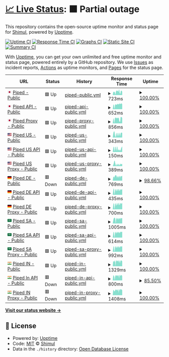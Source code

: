 # [📈 Live Status](https://status.piped.shimul.me): <!--live status--> **🟧 Partial outage**

This repository contains the open-source uptime monitor and status page for [Shimul](https://status.piped.shimul.me), powered by [Upptime](https://github.com/upptime/upptime).

[![Uptime CI](https://github.com/shimuldn/status-piped/workflows/Uptime%20CI/badge.svg)](https://github.com/shimuldn/status-piped/actions?query=workflow%3A%22Uptime+CI%22)
[![Response Time CI](https://github.com/shimuldn/status-piped/workflows/Response%20Time%20CI/badge.svg)](https://github.com/shimuldn/status-piped/actions?query=workflow%3A%22Response+Time+CI%22)
[![Graphs CI](https://github.com/shimuldn/status-piped/workflows/Graphs%20CI/badge.svg)](https://github.com/shimuldn/status-piped/actions?query=workflow%3A%22Graphs+CI%22)
[![Static Site CI](https://github.com/shimuldn/status-piped/workflows/Static%20Site%20CI/badge.svg)](https://github.com/shimuldn/status-piped/actions?query=workflow%3A%22Static+Site+CI%22)
[![Summary CI](https://github.com/shimuldn/status-piped/workflows/Summary%20CI/badge.svg)](https://github.com/shimuldn/status-piped/actions?query=workflow%3A%22Summary+CI%22)

With [Upptime](https://upptime.js.org), you can get your own unlimited and free uptime monitor and status page, powered entirely by a GitHub repository. We use [Issues](https://github.com/shimuldn/status-piped/issues) as incident reports, [Actions](https://github.com/shimuldn/status-piped/actions) as uptime monitors, and [Pages](https://status.piped.shimul.me) for the status page.

<!--start: status pages-->
<!-- This summary is generated by Upptime (https://github.com/upptime/upptime) -->
<!-- Do not edit this manually, your changes will be overwritten -->
<!-- prettier-ignore -->
| URL | Status | History | Response Time | Uptime |
| --- | ------ | ------- | ------------- | ------ |
| <img alt="" src="https://raw.githubusercontent.com/kreativekorp/vexillo/master/artwork/vexillo/pvb160/jp.png" height="13"> [Piped - Public](http://piped.shimul.me) | 🟩 Up | [piped-public.yml](https://github.com/shimuldn/status-piped/commits/HEAD/history/piped-public.yml) | <details><summary><img alt="Response time graph" src="./graphs/piped-public/response-time-week.png" height="20"> 723ms</summary><br><a href="https://status.piped.shimul.me/history/piped-public"><img alt="Response time 812" src="https://img.shields.io/endpoint?url=https%3A%2F%2Fraw.githubusercontent.com%2Fshimuldn%2Fstatus-piped%2FHEAD%2Fapi%2Fpiped-public%2Fresponse-time.json"></a><br><a href="https://status.piped.shimul.me/history/piped-public"><img alt="24-hour response time 769" src="https://img.shields.io/endpoint?url=https%3A%2F%2Fraw.githubusercontent.com%2Fshimuldn%2Fstatus-piped%2FHEAD%2Fapi%2Fpiped-public%2Fresponse-time-day.json"></a><br><a href="https://status.piped.shimul.me/history/piped-public"><img alt="7-day response time 723" src="https://img.shields.io/endpoint?url=https%3A%2F%2Fraw.githubusercontent.com%2Fshimuldn%2Fstatus-piped%2FHEAD%2Fapi%2Fpiped-public%2Fresponse-time-week.json"></a><br><a href="https://status.piped.shimul.me/history/piped-public"><img alt="30-day response time 812" src="https://img.shields.io/endpoint?url=https%3A%2F%2Fraw.githubusercontent.com%2Fshimuldn%2Fstatus-piped%2FHEAD%2Fapi%2Fpiped-public%2Fresponse-time-month.json"></a><br><a href="https://status.piped.shimul.me/history/piped-public"><img alt="1-year response time 812" src="https://img.shields.io/endpoint?url=https%3A%2F%2Fraw.githubusercontent.com%2Fshimuldn%2Fstatus-piped%2FHEAD%2Fapi%2Fpiped-public%2Fresponse-time-year.json"></a></details> | <details><summary><a href="https://status.piped.shimul.me/history/piped-public">100.00%</a></summary><a href="https://status.piped.shimul.me/history/piped-public"><img alt="All-time uptime 100.00%" src="https://img.shields.io/endpoint?url=https%3A%2F%2Fraw.githubusercontent.com%2Fshimuldn%2Fstatus-piped%2FHEAD%2Fapi%2Fpiped-public%2Fuptime.json"></a><br><a href="https://status.piped.shimul.me/history/piped-public"><img alt="24-hour uptime 100.00%" src="https://img.shields.io/endpoint?url=https%3A%2F%2Fraw.githubusercontent.com%2Fshimuldn%2Fstatus-piped%2FHEAD%2Fapi%2Fpiped-public%2Fuptime-day.json"></a><br><a href="https://status.piped.shimul.me/history/piped-public"><img alt="7-day uptime 100.00%" src="https://img.shields.io/endpoint?url=https%3A%2F%2Fraw.githubusercontent.com%2Fshimuldn%2Fstatus-piped%2FHEAD%2Fapi%2Fpiped-public%2Fuptime-week.json"></a><br><a href="https://status.piped.shimul.me/history/piped-public"><img alt="30-day uptime 100.00%" src="https://img.shields.io/endpoint?url=https%3A%2F%2Fraw.githubusercontent.com%2Fshimuldn%2Fstatus-piped%2FHEAD%2Fapi%2Fpiped-public%2Fuptime-month.json"></a><br><a href="https://status.piped.shimul.me/history/piped-public"><img alt="1-year uptime 100.00%" src="https://img.shields.io/endpoint?url=https%3A%2F%2Fraw.githubusercontent.com%2Fshimuldn%2Fstatus-piped%2FHEAD%2Fapi%2Fpiped-public%2Fuptime-year.json"></a></details>
| <img alt="" src="https://raw.githubusercontent.com/kreativekorp/vexillo/master/artwork/vexillo/pvb160/jp.png" height="13"> [Piped API - Public](https://api-piped.shimul.me/trending) | 🟩 Up | [piped-api-public.yml](https://github.com/shimuldn/status-piped/commits/HEAD/history/piped-api-public.yml) | <details><summary><img alt="Response time graph" src="./graphs/piped-api-public/response-time-week.png" height="20"> 652ms</summary><br><a href="https://status.piped.shimul.me/history/piped-api-public"><img alt="Response time 783" src="https://img.shields.io/endpoint?url=https%3A%2F%2Fraw.githubusercontent.com%2Fshimuldn%2Fstatus-piped%2FHEAD%2Fapi%2Fpiped-api-public%2Fresponse-time.json"></a><br><a href="https://status.piped.shimul.me/history/piped-api-public"><img alt="24-hour response time 682" src="https://img.shields.io/endpoint?url=https%3A%2F%2Fraw.githubusercontent.com%2Fshimuldn%2Fstatus-piped%2FHEAD%2Fapi%2Fpiped-api-public%2Fresponse-time-day.json"></a><br><a href="https://status.piped.shimul.me/history/piped-api-public"><img alt="7-day response time 652" src="https://img.shields.io/endpoint?url=https%3A%2F%2Fraw.githubusercontent.com%2Fshimuldn%2Fstatus-piped%2FHEAD%2Fapi%2Fpiped-api-public%2Fresponse-time-week.json"></a><br><a href="https://status.piped.shimul.me/history/piped-api-public"><img alt="30-day response time 783" src="https://img.shields.io/endpoint?url=https%3A%2F%2Fraw.githubusercontent.com%2Fshimuldn%2Fstatus-piped%2FHEAD%2Fapi%2Fpiped-api-public%2Fresponse-time-month.json"></a><br><a href="https://status.piped.shimul.me/history/piped-api-public"><img alt="1-year response time 783" src="https://img.shields.io/endpoint?url=https%3A%2F%2Fraw.githubusercontent.com%2Fshimuldn%2Fstatus-piped%2FHEAD%2Fapi%2Fpiped-api-public%2Fresponse-time-year.json"></a></details> | <details><summary><a href="https://status.piped.shimul.me/history/piped-api-public">100.00%</a></summary><a href="https://status.piped.shimul.me/history/piped-api-public"><img alt="All-time uptime 100.00%" src="https://img.shields.io/endpoint?url=https%3A%2F%2Fraw.githubusercontent.com%2Fshimuldn%2Fstatus-piped%2FHEAD%2Fapi%2Fpiped-api-public%2Fuptime.json"></a><br><a href="https://status.piped.shimul.me/history/piped-api-public"><img alt="24-hour uptime 100.00%" src="https://img.shields.io/endpoint?url=https%3A%2F%2Fraw.githubusercontent.com%2Fshimuldn%2Fstatus-piped%2FHEAD%2Fapi%2Fpiped-api-public%2Fuptime-day.json"></a><br><a href="https://status.piped.shimul.me/history/piped-api-public"><img alt="7-day uptime 100.00%" src="https://img.shields.io/endpoint?url=https%3A%2F%2Fraw.githubusercontent.com%2Fshimuldn%2Fstatus-piped%2FHEAD%2Fapi%2Fpiped-api-public%2Fuptime-week.json"></a><br><a href="https://status.piped.shimul.me/history/piped-api-public"><img alt="30-day uptime 100.00%" src="https://img.shields.io/endpoint?url=https%3A%2F%2Fraw.githubusercontent.com%2Fshimuldn%2Fstatus-piped%2FHEAD%2Fapi%2Fpiped-api-public%2Fuptime-month.json"></a><br><a href="https://status.piped.shimul.me/history/piped-api-public"><img alt="1-year uptime 100.00%" src="https://img.shields.io/endpoint?url=https%3A%2F%2Fraw.githubusercontent.com%2Fshimuldn%2Fstatus-piped%2FHEAD%2Fapi%2Fpiped-api-public%2Fuptime-year.json"></a></details>
| <img alt="" src="https://raw.githubusercontent.com/kreativekorp/vexillo/master/artwork/vexillo/pvb160/jp.png" height="13"> [Piped Proxy - Public](http://proxy-piped.shimul.me) | 🟩 Up | [piped-proxy-public.yml](https://github.com/shimuldn/status-piped/commits/HEAD/history/piped-proxy-public.yml) | <details><summary><img alt="Response time graph" src="./graphs/piped-proxy-public/response-time-week.png" height="20"> 856ms</summary><br><a href="https://status.piped.shimul.me/history/piped-proxy-public"><img alt="Response time 1095" src="https://img.shields.io/endpoint?url=https%3A%2F%2Fraw.githubusercontent.com%2Fshimuldn%2Fstatus-piped%2FHEAD%2Fapi%2Fpiped-proxy-public%2Fresponse-time.json"></a><br><a href="https://status.piped.shimul.me/history/piped-proxy-public"><img alt="24-hour response time 1009" src="https://img.shields.io/endpoint?url=https%3A%2F%2Fraw.githubusercontent.com%2Fshimuldn%2Fstatus-piped%2FHEAD%2Fapi%2Fpiped-proxy-public%2Fresponse-time-day.json"></a><br><a href="https://status.piped.shimul.me/history/piped-proxy-public"><img alt="7-day response time 856" src="https://img.shields.io/endpoint?url=https%3A%2F%2Fraw.githubusercontent.com%2Fshimuldn%2Fstatus-piped%2FHEAD%2Fapi%2Fpiped-proxy-public%2Fresponse-time-week.json"></a><br><a href="https://status.piped.shimul.me/history/piped-proxy-public"><img alt="30-day response time 1095" src="https://img.shields.io/endpoint?url=https%3A%2F%2Fraw.githubusercontent.com%2Fshimuldn%2Fstatus-piped%2FHEAD%2Fapi%2Fpiped-proxy-public%2Fresponse-time-month.json"></a><br><a href="https://status.piped.shimul.me/history/piped-proxy-public"><img alt="1-year response time 1095" src="https://img.shields.io/endpoint?url=https%3A%2F%2Fraw.githubusercontent.com%2Fshimuldn%2Fstatus-piped%2FHEAD%2Fapi%2Fpiped-proxy-public%2Fresponse-time-year.json"></a></details> | <details><summary><a href="https://status.piped.shimul.me/history/piped-proxy-public">100.00%</a></summary><a href="https://status.piped.shimul.me/history/piped-proxy-public"><img alt="All-time uptime 100.00%" src="https://img.shields.io/endpoint?url=https%3A%2F%2Fraw.githubusercontent.com%2Fshimuldn%2Fstatus-piped%2FHEAD%2Fapi%2Fpiped-proxy-public%2Fuptime.json"></a><br><a href="https://status.piped.shimul.me/history/piped-proxy-public"><img alt="24-hour uptime 100.00%" src="https://img.shields.io/endpoint?url=https%3A%2F%2Fraw.githubusercontent.com%2Fshimuldn%2Fstatus-piped%2FHEAD%2Fapi%2Fpiped-proxy-public%2Fuptime-day.json"></a><br><a href="https://status.piped.shimul.me/history/piped-proxy-public"><img alt="7-day uptime 100.00%" src="https://img.shields.io/endpoint?url=https%3A%2F%2Fraw.githubusercontent.com%2Fshimuldn%2Fstatus-piped%2FHEAD%2Fapi%2Fpiped-proxy-public%2Fuptime-week.json"></a><br><a href="https://status.piped.shimul.me/history/piped-proxy-public"><img alt="30-day uptime 100.00%" src="https://img.shields.io/endpoint?url=https%3A%2F%2Fraw.githubusercontent.com%2Fshimuldn%2Fstatus-piped%2FHEAD%2Fapi%2Fpiped-proxy-public%2Fuptime-month.json"></a><br><a href="https://status.piped.shimul.me/history/piped-proxy-public"><img alt="1-year uptime 100.00%" src="https://img.shields.io/endpoint?url=https%3A%2F%2Fraw.githubusercontent.com%2Fshimuldn%2Fstatus-piped%2FHEAD%2Fapi%2Fpiped-proxy-public%2Fuptime-year.json"></a></details>
| <img alt="" src="https://raw.githubusercontent.com/kreativekorp/vexillo/master/artwork/vexillo/pvb160/us.png" height="13"> [Piped US - Public](http://us-piped.shimul.me) | 🟩 Up | [piped-us-public.yml](https://github.com/shimuldn/status-piped/commits/HEAD/history/piped-us-public.yml) | <details><summary><img alt="Response time graph" src="./graphs/piped-us-public/response-time-week.png" height="20"> 343ms</summary><br><a href="https://status.piped.shimul.me/history/piped-us-public"><img alt="Response time 476" src="https://img.shields.io/endpoint?url=https%3A%2F%2Fraw.githubusercontent.com%2Fshimuldn%2Fstatus-piped%2FHEAD%2Fapi%2Fpiped-us-public%2Fresponse-time.json"></a><br><a href="https://status.piped.shimul.me/history/piped-us-public"><img alt="24-hour response time 440" src="https://img.shields.io/endpoint?url=https%3A%2F%2Fraw.githubusercontent.com%2Fshimuldn%2Fstatus-piped%2FHEAD%2Fapi%2Fpiped-us-public%2Fresponse-time-day.json"></a><br><a href="https://status.piped.shimul.me/history/piped-us-public"><img alt="7-day response time 343" src="https://img.shields.io/endpoint?url=https%3A%2F%2Fraw.githubusercontent.com%2Fshimuldn%2Fstatus-piped%2FHEAD%2Fapi%2Fpiped-us-public%2Fresponse-time-week.json"></a><br><a href="https://status.piped.shimul.me/history/piped-us-public"><img alt="30-day response time 476" src="https://img.shields.io/endpoint?url=https%3A%2F%2Fraw.githubusercontent.com%2Fshimuldn%2Fstatus-piped%2FHEAD%2Fapi%2Fpiped-us-public%2Fresponse-time-month.json"></a><br><a href="https://status.piped.shimul.me/history/piped-us-public"><img alt="1-year response time 476" src="https://img.shields.io/endpoint?url=https%3A%2F%2Fraw.githubusercontent.com%2Fshimuldn%2Fstatus-piped%2FHEAD%2Fapi%2Fpiped-us-public%2Fresponse-time-year.json"></a></details> | <details><summary><a href="https://status.piped.shimul.me/history/piped-us-public">100.00%</a></summary><a href="https://status.piped.shimul.me/history/piped-us-public"><img alt="All-time uptime 100.00%" src="https://img.shields.io/endpoint?url=https%3A%2F%2Fraw.githubusercontent.com%2Fshimuldn%2Fstatus-piped%2FHEAD%2Fapi%2Fpiped-us-public%2Fuptime.json"></a><br><a href="https://status.piped.shimul.me/history/piped-us-public"><img alt="24-hour uptime 100.00%" src="https://img.shields.io/endpoint?url=https%3A%2F%2Fraw.githubusercontent.com%2Fshimuldn%2Fstatus-piped%2FHEAD%2Fapi%2Fpiped-us-public%2Fuptime-day.json"></a><br><a href="https://status.piped.shimul.me/history/piped-us-public"><img alt="7-day uptime 100.00%" src="https://img.shields.io/endpoint?url=https%3A%2F%2Fraw.githubusercontent.com%2Fshimuldn%2Fstatus-piped%2FHEAD%2Fapi%2Fpiped-us-public%2Fuptime-week.json"></a><br><a href="https://status.piped.shimul.me/history/piped-us-public"><img alt="30-day uptime 100.00%" src="https://img.shields.io/endpoint?url=https%3A%2F%2Fraw.githubusercontent.com%2Fshimuldn%2Fstatus-piped%2FHEAD%2Fapi%2Fpiped-us-public%2Fuptime-month.json"></a><br><a href="https://status.piped.shimul.me/history/piped-us-public"><img alt="1-year uptime 100.00%" src="https://img.shields.io/endpoint?url=https%3A%2F%2Fraw.githubusercontent.com%2Fshimuldn%2Fstatus-piped%2FHEAD%2Fapi%2Fpiped-us-public%2Fuptime-year.json"></a></details>
| <img alt="" src="https://raw.githubusercontent.com/kreativekorp/vexillo/master/artwork/vexillo/pvb160/us.png" height="13"> [Piped US API - Public](https://us-api-piped.shimul.me/trending) | 🟩 Up | [piped-us-api-public.yml](https://github.com/shimuldn/status-piped/commits/HEAD/history/piped-us-api-public.yml) | <details><summary><img alt="Response time graph" src="./graphs/piped-us-api-public/response-time-week.png" height="20"> 150ms</summary><br><a href="https://status.piped.shimul.me/history/piped-us-api-public"><img alt="Response time 291" src="https://img.shields.io/endpoint?url=https%3A%2F%2Fraw.githubusercontent.com%2Fshimuldn%2Fstatus-piped%2FHEAD%2Fapi%2Fpiped-us-api-public%2Fresponse-time.json"></a><br><a href="https://status.piped.shimul.me/history/piped-us-api-public"><img alt="24-hour response time 264" src="https://img.shields.io/endpoint?url=https%3A%2F%2Fraw.githubusercontent.com%2Fshimuldn%2Fstatus-piped%2FHEAD%2Fapi%2Fpiped-us-api-public%2Fresponse-time-day.json"></a><br><a href="https://status.piped.shimul.me/history/piped-us-api-public"><img alt="7-day response time 150" src="https://img.shields.io/endpoint?url=https%3A%2F%2Fraw.githubusercontent.com%2Fshimuldn%2Fstatus-piped%2FHEAD%2Fapi%2Fpiped-us-api-public%2Fresponse-time-week.json"></a><br><a href="https://status.piped.shimul.me/history/piped-us-api-public"><img alt="30-day response time 291" src="https://img.shields.io/endpoint?url=https%3A%2F%2Fraw.githubusercontent.com%2Fshimuldn%2Fstatus-piped%2FHEAD%2Fapi%2Fpiped-us-api-public%2Fresponse-time-month.json"></a><br><a href="https://status.piped.shimul.me/history/piped-us-api-public"><img alt="1-year response time 291" src="https://img.shields.io/endpoint?url=https%3A%2F%2Fraw.githubusercontent.com%2Fshimuldn%2Fstatus-piped%2FHEAD%2Fapi%2Fpiped-us-api-public%2Fresponse-time-year.json"></a></details> | <details><summary><a href="https://status.piped.shimul.me/history/piped-us-api-public">100.00%</a></summary><a href="https://status.piped.shimul.me/history/piped-us-api-public"><img alt="All-time uptime 100.00%" src="https://img.shields.io/endpoint?url=https%3A%2F%2Fraw.githubusercontent.com%2Fshimuldn%2Fstatus-piped%2FHEAD%2Fapi%2Fpiped-us-api-public%2Fuptime.json"></a><br><a href="https://status.piped.shimul.me/history/piped-us-api-public"><img alt="24-hour uptime 100.00%" src="https://img.shields.io/endpoint?url=https%3A%2F%2Fraw.githubusercontent.com%2Fshimuldn%2Fstatus-piped%2FHEAD%2Fapi%2Fpiped-us-api-public%2Fuptime-day.json"></a><br><a href="https://status.piped.shimul.me/history/piped-us-api-public"><img alt="7-day uptime 100.00%" src="https://img.shields.io/endpoint?url=https%3A%2F%2Fraw.githubusercontent.com%2Fshimuldn%2Fstatus-piped%2FHEAD%2Fapi%2Fpiped-us-api-public%2Fuptime-week.json"></a><br><a href="https://status.piped.shimul.me/history/piped-us-api-public"><img alt="30-day uptime 100.00%" src="https://img.shields.io/endpoint?url=https%3A%2F%2Fraw.githubusercontent.com%2Fshimuldn%2Fstatus-piped%2FHEAD%2Fapi%2Fpiped-us-api-public%2Fuptime-month.json"></a><br><a href="https://status.piped.shimul.me/history/piped-us-api-public"><img alt="1-year uptime 100.00%" src="https://img.shields.io/endpoint?url=https%3A%2F%2Fraw.githubusercontent.com%2Fshimuldn%2Fstatus-piped%2FHEAD%2Fapi%2Fpiped-us-api-public%2Fuptime-year.json"></a></details>
| <img alt="" src="https://raw.githubusercontent.com/kreativekorp/vexillo/master/artwork/vexillo/pvb160/us.png" height="13"> [Piped US Proxy - Public](http://us-proxy-piped.shimul.me) | 🟩 Up | [piped-us-proxy-public.yml](https://github.com/shimuldn/status-piped/commits/HEAD/history/piped-us-proxy-public.yml) | <details><summary><img alt="Response time graph" src="./graphs/piped-us-proxy-public/response-time-week.png" height="20"> 389ms</summary><br><a href="https://status.piped.shimul.me/history/piped-us-proxy-public"><img alt="Response time 494" src="https://img.shields.io/endpoint?url=https%3A%2F%2Fraw.githubusercontent.com%2Fshimuldn%2Fstatus-piped%2FHEAD%2Fapi%2Fpiped-us-proxy-public%2Fresponse-time.json"></a><br><a href="https://status.piped.shimul.me/history/piped-us-proxy-public"><img alt="24-hour response time 418" src="https://img.shields.io/endpoint?url=https%3A%2F%2Fraw.githubusercontent.com%2Fshimuldn%2Fstatus-piped%2FHEAD%2Fapi%2Fpiped-us-proxy-public%2Fresponse-time-day.json"></a><br><a href="https://status.piped.shimul.me/history/piped-us-proxy-public"><img alt="7-day response time 389" src="https://img.shields.io/endpoint?url=https%3A%2F%2Fraw.githubusercontent.com%2Fshimuldn%2Fstatus-piped%2FHEAD%2Fapi%2Fpiped-us-proxy-public%2Fresponse-time-week.json"></a><br><a href="https://status.piped.shimul.me/history/piped-us-proxy-public"><img alt="30-day response time 494" src="https://img.shields.io/endpoint?url=https%3A%2F%2Fraw.githubusercontent.com%2Fshimuldn%2Fstatus-piped%2FHEAD%2Fapi%2Fpiped-us-proxy-public%2Fresponse-time-month.json"></a><br><a href="https://status.piped.shimul.me/history/piped-us-proxy-public"><img alt="1-year response time 494" src="https://img.shields.io/endpoint?url=https%3A%2F%2Fraw.githubusercontent.com%2Fshimuldn%2Fstatus-piped%2FHEAD%2Fapi%2Fpiped-us-proxy-public%2Fresponse-time-year.json"></a></details> | <details><summary><a href="https://status.piped.shimul.me/history/piped-us-proxy-public">100.00%</a></summary><a href="https://status.piped.shimul.me/history/piped-us-proxy-public"><img alt="All-time uptime 100.00%" src="https://img.shields.io/endpoint?url=https%3A%2F%2Fraw.githubusercontent.com%2Fshimuldn%2Fstatus-piped%2FHEAD%2Fapi%2Fpiped-us-proxy-public%2Fuptime.json"></a><br><a href="https://status.piped.shimul.me/history/piped-us-proxy-public"><img alt="24-hour uptime 100.00%" src="https://img.shields.io/endpoint?url=https%3A%2F%2Fraw.githubusercontent.com%2Fshimuldn%2Fstatus-piped%2FHEAD%2Fapi%2Fpiped-us-proxy-public%2Fuptime-day.json"></a><br><a href="https://status.piped.shimul.me/history/piped-us-proxy-public"><img alt="7-day uptime 100.00%" src="https://img.shields.io/endpoint?url=https%3A%2F%2Fraw.githubusercontent.com%2Fshimuldn%2Fstatus-piped%2FHEAD%2Fapi%2Fpiped-us-proxy-public%2Fuptime-week.json"></a><br><a href="https://status.piped.shimul.me/history/piped-us-proxy-public"><img alt="30-day uptime 100.00%" src="https://img.shields.io/endpoint?url=https%3A%2F%2Fraw.githubusercontent.com%2Fshimuldn%2Fstatus-piped%2FHEAD%2Fapi%2Fpiped-us-proxy-public%2Fuptime-month.json"></a><br><a href="https://status.piped.shimul.me/history/piped-us-proxy-public"><img alt="1-year uptime 100.00%" src="https://img.shields.io/endpoint?url=https%3A%2F%2Fraw.githubusercontent.com%2Fshimuldn%2Fstatus-piped%2FHEAD%2Fapi%2Fpiped-us-proxy-public%2Fuptime-year.json"></a></details>
| <img alt="" src="https://raw.githubusercontent.com/kreativekorp/vexillo/master/artwork/vexillo/pvb160/de.png" height="13"> [Piped DE - Public](http://de-piped.shimul.me) | 🟥 Down | [piped-de-public.yml](https://github.com/shimuldn/status-piped/commits/HEAD/history/piped-de-public.yml) | <details><summary><img alt="Response time graph" src="./graphs/piped-de-public/response-time-week.png" height="20"> 769ms</summary><br><a href="https://status.piped.shimul.me/history/piped-de-public"><img alt="Response time 780" src="https://img.shields.io/endpoint?url=https%3A%2F%2Fraw.githubusercontent.com%2Fshimuldn%2Fstatus-piped%2FHEAD%2Fapi%2Fpiped-de-public%2Fresponse-time.json"></a><br><a href="https://status.piped.shimul.me/history/piped-de-public"><img alt="24-hour response time 747" src="https://img.shields.io/endpoint?url=https%3A%2F%2Fraw.githubusercontent.com%2Fshimuldn%2Fstatus-piped%2FHEAD%2Fapi%2Fpiped-de-public%2Fresponse-time-day.json"></a><br><a href="https://status.piped.shimul.me/history/piped-de-public"><img alt="7-day response time 769" src="https://img.shields.io/endpoint?url=https%3A%2F%2Fraw.githubusercontent.com%2Fshimuldn%2Fstatus-piped%2FHEAD%2Fapi%2Fpiped-de-public%2Fresponse-time-week.json"></a><br><a href="https://status.piped.shimul.me/history/piped-de-public"><img alt="30-day response time 780" src="https://img.shields.io/endpoint?url=https%3A%2F%2Fraw.githubusercontent.com%2Fshimuldn%2Fstatus-piped%2FHEAD%2Fapi%2Fpiped-de-public%2Fresponse-time-month.json"></a><br><a href="https://status.piped.shimul.me/history/piped-de-public"><img alt="1-year response time 780" src="https://img.shields.io/endpoint?url=https%3A%2F%2Fraw.githubusercontent.com%2Fshimuldn%2Fstatus-piped%2FHEAD%2Fapi%2Fpiped-de-public%2Fresponse-time-year.json"></a></details> | <details><summary><a href="https://status.piped.shimul.me/history/piped-de-public">98.66%</a></summary><a href="https://status.piped.shimul.me/history/piped-de-public"><img alt="All-time uptime 99.10%" src="https://img.shields.io/endpoint?url=https%3A%2F%2Fraw.githubusercontent.com%2Fshimuldn%2Fstatus-piped%2FHEAD%2Fapi%2Fpiped-de-public%2Fuptime.json"></a><br><a href="https://status.piped.shimul.me/history/piped-de-public"><img alt="24-hour uptime 90.61%" src="https://img.shields.io/endpoint?url=https%3A%2F%2Fraw.githubusercontent.com%2Fshimuldn%2Fstatus-piped%2FHEAD%2Fapi%2Fpiped-de-public%2Fuptime-day.json"></a><br><a href="https://status.piped.shimul.me/history/piped-de-public"><img alt="7-day uptime 98.66%" src="https://img.shields.io/endpoint?url=https%3A%2F%2Fraw.githubusercontent.com%2Fshimuldn%2Fstatus-piped%2FHEAD%2Fapi%2Fpiped-de-public%2Fuptime-week.json"></a><br><a href="https://status.piped.shimul.me/history/piped-de-public"><img alt="30-day uptime 99.10%" src="https://img.shields.io/endpoint?url=https%3A%2F%2Fraw.githubusercontent.com%2Fshimuldn%2Fstatus-piped%2FHEAD%2Fapi%2Fpiped-de-public%2Fuptime-month.json"></a><br><a href="https://status.piped.shimul.me/history/piped-de-public"><img alt="1-year uptime 99.10%" src="https://img.shields.io/endpoint?url=https%3A%2F%2Fraw.githubusercontent.com%2Fshimuldn%2Fstatus-piped%2FHEAD%2Fapi%2Fpiped-de-public%2Fuptime-year.json"></a></details>
| <img alt="" src="https://raw.githubusercontent.com/kreativekorp/vexillo/master/artwork/vexillo/pvb160/de.png" height="13"> [Piped DE API - Public](https://de-api-piped.shimul.me/trending) | 🟩 Up | [piped-de-api-public.yml](https://github.com/shimuldn/status-piped/commits/HEAD/history/piped-de-api-public.yml) | <details><summary><img alt="Response time graph" src="./graphs/piped-de-api-public/response-time-week.png" height="20"> 435ms</summary><br><a href="https://status.piped.shimul.me/history/piped-de-api-public"><img alt="Response time 447" src="https://img.shields.io/endpoint?url=https%3A%2F%2Fraw.githubusercontent.com%2Fshimuldn%2Fstatus-piped%2FHEAD%2Fapi%2Fpiped-de-api-public%2Fresponse-time.json"></a><br><a href="https://status.piped.shimul.me/history/piped-de-api-public"><img alt="24-hour response time 528" src="https://img.shields.io/endpoint?url=https%3A%2F%2Fraw.githubusercontent.com%2Fshimuldn%2Fstatus-piped%2FHEAD%2Fapi%2Fpiped-de-api-public%2Fresponse-time-day.json"></a><br><a href="https://status.piped.shimul.me/history/piped-de-api-public"><img alt="7-day response time 435" src="https://img.shields.io/endpoint?url=https%3A%2F%2Fraw.githubusercontent.com%2Fshimuldn%2Fstatus-piped%2FHEAD%2Fapi%2Fpiped-de-api-public%2Fresponse-time-week.json"></a><br><a href="https://status.piped.shimul.me/history/piped-de-api-public"><img alt="30-day response time 447" src="https://img.shields.io/endpoint?url=https%3A%2F%2Fraw.githubusercontent.com%2Fshimuldn%2Fstatus-piped%2FHEAD%2Fapi%2Fpiped-de-api-public%2Fresponse-time-month.json"></a><br><a href="https://status.piped.shimul.me/history/piped-de-api-public"><img alt="1-year response time 447" src="https://img.shields.io/endpoint?url=https%3A%2F%2Fraw.githubusercontent.com%2Fshimuldn%2Fstatus-piped%2FHEAD%2Fapi%2Fpiped-de-api-public%2Fresponse-time-year.json"></a></details> | <details><summary><a href="https://status.piped.shimul.me/history/piped-de-api-public">100.00%</a></summary><a href="https://status.piped.shimul.me/history/piped-de-api-public"><img alt="All-time uptime 100.00%" src="https://img.shields.io/endpoint?url=https%3A%2F%2Fraw.githubusercontent.com%2Fshimuldn%2Fstatus-piped%2FHEAD%2Fapi%2Fpiped-de-api-public%2Fuptime.json"></a><br><a href="https://status.piped.shimul.me/history/piped-de-api-public"><img alt="24-hour uptime 100.00%" src="https://img.shields.io/endpoint?url=https%3A%2F%2Fraw.githubusercontent.com%2Fshimuldn%2Fstatus-piped%2FHEAD%2Fapi%2Fpiped-de-api-public%2Fuptime-day.json"></a><br><a href="https://status.piped.shimul.me/history/piped-de-api-public"><img alt="7-day uptime 100.00%" src="https://img.shields.io/endpoint?url=https%3A%2F%2Fraw.githubusercontent.com%2Fshimuldn%2Fstatus-piped%2FHEAD%2Fapi%2Fpiped-de-api-public%2Fuptime-week.json"></a><br><a href="https://status.piped.shimul.me/history/piped-de-api-public"><img alt="30-day uptime 100.00%" src="https://img.shields.io/endpoint?url=https%3A%2F%2Fraw.githubusercontent.com%2Fshimuldn%2Fstatus-piped%2FHEAD%2Fapi%2Fpiped-de-api-public%2Fuptime-month.json"></a><br><a href="https://status.piped.shimul.me/history/piped-de-api-public"><img alt="1-year uptime 100.00%" src="https://img.shields.io/endpoint?url=https%3A%2F%2Fraw.githubusercontent.com%2Fshimuldn%2Fstatus-piped%2FHEAD%2Fapi%2Fpiped-de-api-public%2Fuptime-year.json"></a></details>
| <img alt="" src="https://raw.githubusercontent.com/kreativekorp/vexillo/master/artwork/vexillo/pvb160/de.png" height="13"> [Piped DE Proxy - Public](http://de-proxy-piped.shimul.me) | 🟩 Up | [piped-de-proxy-public.yml](https://github.com/shimuldn/status-piped/commits/HEAD/history/piped-de-proxy-public.yml) | <details><summary><img alt="Response time graph" src="./graphs/piped-de-proxy-public/response-time-week.png" height="20"> 700ms</summary><br><a href="https://status.piped.shimul.me/history/piped-de-proxy-public"><img alt="Response time 725" src="https://img.shields.io/endpoint?url=https%3A%2F%2Fraw.githubusercontent.com%2Fshimuldn%2Fstatus-piped%2FHEAD%2Fapi%2Fpiped-de-proxy-public%2Fresponse-time.json"></a><br><a href="https://status.piped.shimul.me/history/piped-de-proxy-public"><img alt="24-hour response time 892" src="https://img.shields.io/endpoint?url=https%3A%2F%2Fraw.githubusercontent.com%2Fshimuldn%2Fstatus-piped%2FHEAD%2Fapi%2Fpiped-de-proxy-public%2Fresponse-time-day.json"></a><br><a href="https://status.piped.shimul.me/history/piped-de-proxy-public"><img alt="7-day response time 700" src="https://img.shields.io/endpoint?url=https%3A%2F%2Fraw.githubusercontent.com%2Fshimuldn%2Fstatus-piped%2FHEAD%2Fapi%2Fpiped-de-proxy-public%2Fresponse-time-week.json"></a><br><a href="https://status.piped.shimul.me/history/piped-de-proxy-public"><img alt="30-day response time 725" src="https://img.shields.io/endpoint?url=https%3A%2F%2Fraw.githubusercontent.com%2Fshimuldn%2Fstatus-piped%2FHEAD%2Fapi%2Fpiped-de-proxy-public%2Fresponse-time-month.json"></a><br><a href="https://status.piped.shimul.me/history/piped-de-proxy-public"><img alt="1-year response time 725" src="https://img.shields.io/endpoint?url=https%3A%2F%2Fraw.githubusercontent.com%2Fshimuldn%2Fstatus-piped%2FHEAD%2Fapi%2Fpiped-de-proxy-public%2Fresponse-time-year.json"></a></details> | <details><summary><a href="https://status.piped.shimul.me/history/piped-de-proxy-public">100.00%</a></summary><a href="https://status.piped.shimul.me/history/piped-de-proxy-public"><img alt="All-time uptime 100.00%" src="https://img.shields.io/endpoint?url=https%3A%2F%2Fraw.githubusercontent.com%2Fshimuldn%2Fstatus-piped%2FHEAD%2Fapi%2Fpiped-de-proxy-public%2Fuptime.json"></a><br><a href="https://status.piped.shimul.me/history/piped-de-proxy-public"><img alt="24-hour uptime 100.00%" src="https://img.shields.io/endpoint?url=https%3A%2F%2Fraw.githubusercontent.com%2Fshimuldn%2Fstatus-piped%2FHEAD%2Fapi%2Fpiped-de-proxy-public%2Fuptime-day.json"></a><br><a href="https://status.piped.shimul.me/history/piped-de-proxy-public"><img alt="7-day uptime 100.00%" src="https://img.shields.io/endpoint?url=https%3A%2F%2Fraw.githubusercontent.com%2Fshimuldn%2Fstatus-piped%2FHEAD%2Fapi%2Fpiped-de-proxy-public%2Fuptime-week.json"></a><br><a href="https://status.piped.shimul.me/history/piped-de-proxy-public"><img alt="30-day uptime 100.00%" src="https://img.shields.io/endpoint?url=https%3A%2F%2Fraw.githubusercontent.com%2Fshimuldn%2Fstatus-piped%2FHEAD%2Fapi%2Fpiped-de-proxy-public%2Fuptime-month.json"></a><br><a href="https://status.piped.shimul.me/history/piped-de-proxy-public"><img alt="1-year uptime 100.00%" src="https://img.shields.io/endpoint?url=https%3A%2F%2Fraw.githubusercontent.com%2Fshimuldn%2Fstatus-piped%2FHEAD%2Fapi%2Fpiped-de-proxy-public%2Fuptime-year.json"></a></details>
| <img alt="" src="https://raw.githubusercontent.com/kreativekorp/vexillo/master/artwork/vexillo/pvb160/sa.png" height="13"> [Piped SA - Public](http://sa-piped.shimul.me) | 🟩 Up | [piped-sa-public.yml](https://github.com/shimuldn/status-piped/commits/HEAD/history/piped-sa-public.yml) | <details><summary><img alt="Response time graph" src="./graphs/piped-sa-public/response-time-week.png" height="20"> 1005ms</summary><br><a href="https://status.piped.shimul.me/history/piped-sa-public"><img alt="Response time 1042" src="https://img.shields.io/endpoint?url=https%3A%2F%2Fraw.githubusercontent.com%2Fshimuldn%2Fstatus-piped%2FHEAD%2Fapi%2Fpiped-sa-public%2Fresponse-time.json"></a><br><a href="https://status.piped.shimul.me/history/piped-sa-public"><img alt="24-hour response time 1211" src="https://img.shields.io/endpoint?url=https%3A%2F%2Fraw.githubusercontent.com%2Fshimuldn%2Fstatus-piped%2FHEAD%2Fapi%2Fpiped-sa-public%2Fresponse-time-day.json"></a><br><a href="https://status.piped.shimul.me/history/piped-sa-public"><img alt="7-day response time 1005" src="https://img.shields.io/endpoint?url=https%3A%2F%2Fraw.githubusercontent.com%2Fshimuldn%2Fstatus-piped%2FHEAD%2Fapi%2Fpiped-sa-public%2Fresponse-time-week.json"></a><br><a href="https://status.piped.shimul.me/history/piped-sa-public"><img alt="30-day response time 1042" src="https://img.shields.io/endpoint?url=https%3A%2F%2Fraw.githubusercontent.com%2Fshimuldn%2Fstatus-piped%2FHEAD%2Fapi%2Fpiped-sa-public%2Fresponse-time-month.json"></a><br><a href="https://status.piped.shimul.me/history/piped-sa-public"><img alt="1-year response time 1042" src="https://img.shields.io/endpoint?url=https%3A%2F%2Fraw.githubusercontent.com%2Fshimuldn%2Fstatus-piped%2FHEAD%2Fapi%2Fpiped-sa-public%2Fresponse-time-year.json"></a></details> | <details><summary><a href="https://status.piped.shimul.me/history/piped-sa-public">100.00%</a></summary><a href="https://status.piped.shimul.me/history/piped-sa-public"><img alt="All-time uptime 100.00%" src="https://img.shields.io/endpoint?url=https%3A%2F%2Fraw.githubusercontent.com%2Fshimuldn%2Fstatus-piped%2FHEAD%2Fapi%2Fpiped-sa-public%2Fuptime.json"></a><br><a href="https://status.piped.shimul.me/history/piped-sa-public"><img alt="24-hour uptime 100.00%" src="https://img.shields.io/endpoint?url=https%3A%2F%2Fraw.githubusercontent.com%2Fshimuldn%2Fstatus-piped%2FHEAD%2Fapi%2Fpiped-sa-public%2Fuptime-day.json"></a><br><a href="https://status.piped.shimul.me/history/piped-sa-public"><img alt="7-day uptime 100.00%" src="https://img.shields.io/endpoint?url=https%3A%2F%2Fraw.githubusercontent.com%2Fshimuldn%2Fstatus-piped%2FHEAD%2Fapi%2Fpiped-sa-public%2Fuptime-week.json"></a><br><a href="https://status.piped.shimul.me/history/piped-sa-public"><img alt="30-day uptime 100.00%" src="https://img.shields.io/endpoint?url=https%3A%2F%2Fraw.githubusercontent.com%2Fshimuldn%2Fstatus-piped%2FHEAD%2Fapi%2Fpiped-sa-public%2Fuptime-month.json"></a><br><a href="https://status.piped.shimul.me/history/piped-sa-public"><img alt="1-year uptime 100.00%" src="https://img.shields.io/endpoint?url=https%3A%2F%2Fraw.githubusercontent.com%2Fshimuldn%2Fstatus-piped%2FHEAD%2Fapi%2Fpiped-sa-public%2Fuptime-year.json"></a></details>
| <img alt="" src="https://raw.githubusercontent.com/kreativekorp/vexillo/master/artwork/vexillo/pvb160/sa.png" height="13"> [Piped SA API - Public](https://sa-api-piped.shimul.me/trending) | 🟩 Up | [piped-sa-api-public.yml](https://github.com/shimuldn/status-piped/commits/HEAD/history/piped-sa-api-public.yml) | <details><summary><img alt="Response time graph" src="./graphs/piped-sa-api-public/response-time-week.png" height="20"> 614ms</summary><br><a href="https://status.piped.shimul.me/history/piped-sa-api-public"><img alt="Response time 624" src="https://img.shields.io/endpoint?url=https%3A%2F%2Fraw.githubusercontent.com%2Fshimuldn%2Fstatus-piped%2FHEAD%2Fapi%2Fpiped-sa-api-public%2Fresponse-time.json"></a><br><a href="https://status.piped.shimul.me/history/piped-sa-api-public"><img alt="24-hour response time 728" src="https://img.shields.io/endpoint?url=https%3A%2F%2Fraw.githubusercontent.com%2Fshimuldn%2Fstatus-piped%2FHEAD%2Fapi%2Fpiped-sa-api-public%2Fresponse-time-day.json"></a><br><a href="https://status.piped.shimul.me/history/piped-sa-api-public"><img alt="7-day response time 614" src="https://img.shields.io/endpoint?url=https%3A%2F%2Fraw.githubusercontent.com%2Fshimuldn%2Fstatus-piped%2FHEAD%2Fapi%2Fpiped-sa-api-public%2Fresponse-time-week.json"></a><br><a href="https://status.piped.shimul.me/history/piped-sa-api-public"><img alt="30-day response time 624" src="https://img.shields.io/endpoint?url=https%3A%2F%2Fraw.githubusercontent.com%2Fshimuldn%2Fstatus-piped%2FHEAD%2Fapi%2Fpiped-sa-api-public%2Fresponse-time-month.json"></a><br><a href="https://status.piped.shimul.me/history/piped-sa-api-public"><img alt="1-year response time 624" src="https://img.shields.io/endpoint?url=https%3A%2F%2Fraw.githubusercontent.com%2Fshimuldn%2Fstatus-piped%2FHEAD%2Fapi%2Fpiped-sa-api-public%2Fresponse-time-year.json"></a></details> | <details><summary><a href="https://status.piped.shimul.me/history/piped-sa-api-public">100.00%</a></summary><a href="https://status.piped.shimul.me/history/piped-sa-api-public"><img alt="All-time uptime 100.00%" src="https://img.shields.io/endpoint?url=https%3A%2F%2Fraw.githubusercontent.com%2Fshimuldn%2Fstatus-piped%2FHEAD%2Fapi%2Fpiped-sa-api-public%2Fuptime.json"></a><br><a href="https://status.piped.shimul.me/history/piped-sa-api-public"><img alt="24-hour uptime 100.00%" src="https://img.shields.io/endpoint?url=https%3A%2F%2Fraw.githubusercontent.com%2Fshimuldn%2Fstatus-piped%2FHEAD%2Fapi%2Fpiped-sa-api-public%2Fuptime-day.json"></a><br><a href="https://status.piped.shimul.me/history/piped-sa-api-public"><img alt="7-day uptime 100.00%" src="https://img.shields.io/endpoint?url=https%3A%2F%2Fraw.githubusercontent.com%2Fshimuldn%2Fstatus-piped%2FHEAD%2Fapi%2Fpiped-sa-api-public%2Fuptime-week.json"></a><br><a href="https://status.piped.shimul.me/history/piped-sa-api-public"><img alt="30-day uptime 100.00%" src="https://img.shields.io/endpoint?url=https%3A%2F%2Fraw.githubusercontent.com%2Fshimuldn%2Fstatus-piped%2FHEAD%2Fapi%2Fpiped-sa-api-public%2Fuptime-month.json"></a><br><a href="https://status.piped.shimul.me/history/piped-sa-api-public"><img alt="1-year uptime 100.00%" src="https://img.shields.io/endpoint?url=https%3A%2F%2Fraw.githubusercontent.com%2Fshimuldn%2Fstatus-piped%2FHEAD%2Fapi%2Fpiped-sa-api-public%2Fuptime-year.json"></a></details>
| <img alt="" src="https://raw.githubusercontent.com/kreativekorp/vexillo/master/artwork/vexillo/pvb160/sa.png" height="13"> [Piped SA Proxy - Public](http://sa-proxy-piped.shimul.me) | 🟩 Up | [piped-sa-proxy-public.yml](https://github.com/shimuldn/status-piped/commits/HEAD/history/piped-sa-proxy-public.yml) | <details><summary><img alt="Response time graph" src="./graphs/piped-sa-proxy-public/response-time-week.png" height="20"> 992ms</summary><br><a href="https://status.piped.shimul.me/history/piped-sa-proxy-public"><img alt="Response time 1024" src="https://img.shields.io/endpoint?url=https%3A%2F%2Fraw.githubusercontent.com%2Fshimuldn%2Fstatus-piped%2FHEAD%2Fapi%2Fpiped-sa-proxy-public%2Fresponse-time.json"></a><br><a href="https://status.piped.shimul.me/history/piped-sa-proxy-public"><img alt="24-hour response time 1197" src="https://img.shields.io/endpoint?url=https%3A%2F%2Fraw.githubusercontent.com%2Fshimuldn%2Fstatus-piped%2FHEAD%2Fapi%2Fpiped-sa-proxy-public%2Fresponse-time-day.json"></a><br><a href="https://status.piped.shimul.me/history/piped-sa-proxy-public"><img alt="7-day response time 992" src="https://img.shields.io/endpoint?url=https%3A%2F%2Fraw.githubusercontent.com%2Fshimuldn%2Fstatus-piped%2FHEAD%2Fapi%2Fpiped-sa-proxy-public%2Fresponse-time-week.json"></a><br><a href="https://status.piped.shimul.me/history/piped-sa-proxy-public"><img alt="30-day response time 1024" src="https://img.shields.io/endpoint?url=https%3A%2F%2Fraw.githubusercontent.com%2Fshimuldn%2Fstatus-piped%2FHEAD%2Fapi%2Fpiped-sa-proxy-public%2Fresponse-time-month.json"></a><br><a href="https://status.piped.shimul.me/history/piped-sa-proxy-public"><img alt="1-year response time 1024" src="https://img.shields.io/endpoint?url=https%3A%2F%2Fraw.githubusercontent.com%2Fshimuldn%2Fstatus-piped%2FHEAD%2Fapi%2Fpiped-sa-proxy-public%2Fresponse-time-year.json"></a></details> | <details><summary><a href="https://status.piped.shimul.me/history/piped-sa-proxy-public">100.00%</a></summary><a href="https://status.piped.shimul.me/history/piped-sa-proxy-public"><img alt="All-time uptime 100.00%" src="https://img.shields.io/endpoint?url=https%3A%2F%2Fraw.githubusercontent.com%2Fshimuldn%2Fstatus-piped%2FHEAD%2Fapi%2Fpiped-sa-proxy-public%2Fuptime.json"></a><br><a href="https://status.piped.shimul.me/history/piped-sa-proxy-public"><img alt="24-hour uptime 100.00%" src="https://img.shields.io/endpoint?url=https%3A%2F%2Fraw.githubusercontent.com%2Fshimuldn%2Fstatus-piped%2FHEAD%2Fapi%2Fpiped-sa-proxy-public%2Fuptime-day.json"></a><br><a href="https://status.piped.shimul.me/history/piped-sa-proxy-public"><img alt="7-day uptime 100.00%" src="https://img.shields.io/endpoint?url=https%3A%2F%2Fraw.githubusercontent.com%2Fshimuldn%2Fstatus-piped%2FHEAD%2Fapi%2Fpiped-sa-proxy-public%2Fuptime-week.json"></a><br><a href="https://status.piped.shimul.me/history/piped-sa-proxy-public"><img alt="30-day uptime 100.00%" src="https://img.shields.io/endpoint?url=https%3A%2F%2Fraw.githubusercontent.com%2Fshimuldn%2Fstatus-piped%2FHEAD%2Fapi%2Fpiped-sa-proxy-public%2Fuptime-month.json"></a><br><a href="https://status.piped.shimul.me/history/piped-sa-proxy-public"><img alt="1-year uptime 100.00%" src="https://img.shields.io/endpoint?url=https%3A%2F%2Fraw.githubusercontent.com%2Fshimuldn%2Fstatus-piped%2FHEAD%2Fapi%2Fpiped-sa-proxy-public%2Fuptime-year.json"></a></details>
| <img alt="" src="https://raw.githubusercontent.com/kreativekorp/vexillo/master/artwork/vexillo/pvb160/in.png" height="13"> [Piped IN - Public](http://in-piped.shimul.me) | 🟩 Up | [piped-in-public.yml](https://github.com/shimuldn/status-piped/commits/HEAD/history/piped-in-public.yml) | <details><summary><img alt="Response time graph" src="./graphs/piped-in-public/response-time-week.png" height="20"> 1329ms</summary><br><a href="https://status.piped.shimul.me/history/piped-in-public"><img alt="Response time 1404" src="https://img.shields.io/endpoint?url=https%3A%2F%2Fraw.githubusercontent.com%2Fshimuldn%2Fstatus-piped%2FHEAD%2Fapi%2Fpiped-in-public%2Fresponse-time.json"></a><br><a href="https://status.piped.shimul.me/history/piped-in-public"><img alt="24-hour response time 1287" src="https://img.shields.io/endpoint?url=https%3A%2F%2Fraw.githubusercontent.com%2Fshimuldn%2Fstatus-piped%2FHEAD%2Fapi%2Fpiped-in-public%2Fresponse-time-day.json"></a><br><a href="https://status.piped.shimul.me/history/piped-in-public"><img alt="7-day response time 1329" src="https://img.shields.io/endpoint?url=https%3A%2F%2Fraw.githubusercontent.com%2Fshimuldn%2Fstatus-piped%2FHEAD%2Fapi%2Fpiped-in-public%2Fresponse-time-week.json"></a><br><a href="https://status.piped.shimul.me/history/piped-in-public"><img alt="30-day response time 1404" src="https://img.shields.io/endpoint?url=https%3A%2F%2Fraw.githubusercontent.com%2Fshimuldn%2Fstatus-piped%2FHEAD%2Fapi%2Fpiped-in-public%2Fresponse-time-month.json"></a><br><a href="https://status.piped.shimul.me/history/piped-in-public"><img alt="1-year response time 1404" src="https://img.shields.io/endpoint?url=https%3A%2F%2Fraw.githubusercontent.com%2Fshimuldn%2Fstatus-piped%2FHEAD%2Fapi%2Fpiped-in-public%2Fresponse-time-year.json"></a></details> | <details><summary><a href="https://status.piped.shimul.me/history/piped-in-public">100.00%</a></summary><a href="https://status.piped.shimul.me/history/piped-in-public"><img alt="All-time uptime 100.00%" src="https://img.shields.io/endpoint?url=https%3A%2F%2Fraw.githubusercontent.com%2Fshimuldn%2Fstatus-piped%2FHEAD%2Fapi%2Fpiped-in-public%2Fuptime.json"></a><br><a href="https://status.piped.shimul.me/history/piped-in-public"><img alt="24-hour uptime 100.00%" src="https://img.shields.io/endpoint?url=https%3A%2F%2Fraw.githubusercontent.com%2Fshimuldn%2Fstatus-piped%2FHEAD%2Fapi%2Fpiped-in-public%2Fuptime-day.json"></a><br><a href="https://status.piped.shimul.me/history/piped-in-public"><img alt="7-day uptime 100.00%" src="https://img.shields.io/endpoint?url=https%3A%2F%2Fraw.githubusercontent.com%2Fshimuldn%2Fstatus-piped%2FHEAD%2Fapi%2Fpiped-in-public%2Fuptime-week.json"></a><br><a href="https://status.piped.shimul.me/history/piped-in-public"><img alt="30-day uptime 100.00%" src="https://img.shields.io/endpoint?url=https%3A%2F%2Fraw.githubusercontent.com%2Fshimuldn%2Fstatus-piped%2FHEAD%2Fapi%2Fpiped-in-public%2Fuptime-month.json"></a><br><a href="https://status.piped.shimul.me/history/piped-in-public"><img alt="1-year uptime 100.00%" src="https://img.shields.io/endpoint?url=https%3A%2F%2Fraw.githubusercontent.com%2Fshimuldn%2Fstatus-piped%2FHEAD%2Fapi%2Fpiped-in-public%2Fuptime-year.json"></a></details>
| <img alt="" src="https://raw.githubusercontent.com/kreativekorp/vexillo/master/artwork/vexillo/pvb160/in.png" height="13"> [Piped In API - Public](https://in-api-piped.shimul.me/trending) | 🟥 Down | [piped-in-api-public.yml](https://github.com/shimuldn/status-piped/commits/HEAD/history/piped-in-api-public.yml) | <details><summary><img alt="Response time graph" src="./graphs/piped-in-api-public/response-time-week.png" height="20"> 800ms</summary><br><a href="https://status.piped.shimul.me/history/piped-in-api-public"><img alt="Response time 846" src="https://img.shields.io/endpoint?url=https%3A%2F%2Fraw.githubusercontent.com%2Fshimuldn%2Fstatus-piped%2FHEAD%2Fapi%2Fpiped-in-api-public%2Fresponse-time.json"></a><br><a href="https://status.piped.shimul.me/history/piped-in-api-public"><img alt="24-hour response time 784" src="https://img.shields.io/endpoint?url=https%3A%2F%2Fraw.githubusercontent.com%2Fshimuldn%2Fstatus-piped%2FHEAD%2Fapi%2Fpiped-in-api-public%2Fresponse-time-day.json"></a><br><a href="https://status.piped.shimul.me/history/piped-in-api-public"><img alt="7-day response time 800" src="https://img.shields.io/endpoint?url=https%3A%2F%2Fraw.githubusercontent.com%2Fshimuldn%2Fstatus-piped%2FHEAD%2Fapi%2Fpiped-in-api-public%2Fresponse-time-week.json"></a><br><a href="https://status.piped.shimul.me/history/piped-in-api-public"><img alt="30-day response time 846" src="https://img.shields.io/endpoint?url=https%3A%2F%2Fraw.githubusercontent.com%2Fshimuldn%2Fstatus-piped%2FHEAD%2Fapi%2Fpiped-in-api-public%2Fresponse-time-month.json"></a><br><a href="https://status.piped.shimul.me/history/piped-in-api-public"><img alt="1-year response time 846" src="https://img.shields.io/endpoint?url=https%3A%2F%2Fraw.githubusercontent.com%2Fshimuldn%2Fstatus-piped%2FHEAD%2Fapi%2Fpiped-in-api-public%2Fresponse-time-year.json"></a></details> | <details><summary><a href="https://status.piped.shimul.me/history/piped-in-api-public">85.50%</a></summary><a href="https://status.piped.shimul.me/history/piped-in-api-public"><img alt="All-time uptime 90.22%" src="https://img.shields.io/endpoint?url=https%3A%2F%2Fraw.githubusercontent.com%2Fshimuldn%2Fstatus-piped%2FHEAD%2Fapi%2Fpiped-in-api-public%2Fuptime.json"></a><br><a href="https://status.piped.shimul.me/history/piped-in-api-public"><img alt="24-hour uptime 0.00%" src="https://img.shields.io/endpoint?url=https%3A%2F%2Fraw.githubusercontent.com%2Fshimuldn%2Fstatus-piped%2FHEAD%2Fapi%2Fpiped-in-api-public%2Fuptime-day.json"></a><br><a href="https://status.piped.shimul.me/history/piped-in-api-public"><img alt="7-day uptime 85.50%" src="https://img.shields.io/endpoint?url=https%3A%2F%2Fraw.githubusercontent.com%2Fshimuldn%2Fstatus-piped%2FHEAD%2Fapi%2Fpiped-in-api-public%2Fuptime-week.json"></a><br><a href="https://status.piped.shimul.me/history/piped-in-api-public"><img alt="30-day uptime 90.22%" src="https://img.shields.io/endpoint?url=https%3A%2F%2Fraw.githubusercontent.com%2Fshimuldn%2Fstatus-piped%2FHEAD%2Fapi%2Fpiped-in-api-public%2Fuptime-month.json"></a><br><a href="https://status.piped.shimul.me/history/piped-in-api-public"><img alt="1-year uptime 90.22%" src="https://img.shields.io/endpoint?url=https%3A%2F%2Fraw.githubusercontent.com%2Fshimuldn%2Fstatus-piped%2FHEAD%2Fapi%2Fpiped-in-api-public%2Fuptime-year.json"></a></details>
| <img alt="" src="https://raw.githubusercontent.com/kreativekorp/vexillo/master/artwork/vexillo/pvb160/in.png" height="13"> [Piped IN Proxy - Public](http://in-proxy-piped.shimul.me) | 🟥 Down | [piped-in-proxy-public.yml](https://github.com/shimuldn/status-piped/commits/HEAD/history/piped-in-proxy-public.yml) | <details><summary><img alt="Response time graph" src="./graphs/piped-in-proxy-public/response-time-week.png" height="20"> 1408ms</summary><br><a href="https://status.piped.shimul.me/history/piped-in-proxy-public"><img alt="Response time 1439" src="https://img.shields.io/endpoint?url=https%3A%2F%2Fraw.githubusercontent.com%2Fshimuldn%2Fstatus-piped%2FHEAD%2Fapi%2Fpiped-in-proxy-public%2Fresponse-time.json"></a><br><a href="https://status.piped.shimul.me/history/piped-in-proxy-public"><img alt="24-hour response time 1317" src="https://img.shields.io/endpoint?url=https%3A%2F%2Fraw.githubusercontent.com%2Fshimuldn%2Fstatus-piped%2FHEAD%2Fapi%2Fpiped-in-proxy-public%2Fresponse-time-day.json"></a><br><a href="https://status.piped.shimul.me/history/piped-in-proxy-public"><img alt="7-day response time 1408" src="https://img.shields.io/endpoint?url=https%3A%2F%2Fraw.githubusercontent.com%2Fshimuldn%2Fstatus-piped%2FHEAD%2Fapi%2Fpiped-in-proxy-public%2Fresponse-time-week.json"></a><br><a href="https://status.piped.shimul.me/history/piped-in-proxy-public"><img alt="30-day response time 1439" src="https://img.shields.io/endpoint?url=https%3A%2F%2Fraw.githubusercontent.com%2Fshimuldn%2Fstatus-piped%2FHEAD%2Fapi%2Fpiped-in-proxy-public%2Fresponse-time-month.json"></a><br><a href="https://status.piped.shimul.me/history/piped-in-proxy-public"><img alt="1-year response time 1439" src="https://img.shields.io/endpoint?url=https%3A%2F%2Fraw.githubusercontent.com%2Fshimuldn%2Fstatus-piped%2FHEAD%2Fapi%2Fpiped-in-proxy-public%2Fresponse-time-year.json"></a></details> | <details><summary><a href="https://status.piped.shimul.me/history/piped-in-proxy-public">100.00%</a></summary><a href="https://status.piped.shimul.me/history/piped-in-proxy-public"><img alt="All-time uptime 100.00%" src="https://img.shields.io/endpoint?url=https%3A%2F%2Fraw.githubusercontent.com%2Fshimuldn%2Fstatus-piped%2FHEAD%2Fapi%2Fpiped-in-proxy-public%2Fuptime.json"></a><br><a href="https://status.piped.shimul.me/history/piped-in-proxy-public"><img alt="24-hour uptime 99.99%" src="https://img.shields.io/endpoint?url=https%3A%2F%2Fraw.githubusercontent.com%2Fshimuldn%2Fstatus-piped%2FHEAD%2Fapi%2Fpiped-in-proxy-public%2Fuptime-day.json"></a><br><a href="https://status.piped.shimul.me/history/piped-in-proxy-public"><img alt="7-day uptime 100.00%" src="https://img.shields.io/endpoint?url=https%3A%2F%2Fraw.githubusercontent.com%2Fshimuldn%2Fstatus-piped%2FHEAD%2Fapi%2Fpiped-in-proxy-public%2Fuptime-week.json"></a><br><a href="https://status.piped.shimul.me/history/piped-in-proxy-public"><img alt="30-day uptime 100.00%" src="https://img.shields.io/endpoint?url=https%3A%2F%2Fraw.githubusercontent.com%2Fshimuldn%2Fstatus-piped%2FHEAD%2Fapi%2Fpiped-in-proxy-public%2Fuptime-month.json"></a><br><a href="https://status.piped.shimul.me/history/piped-in-proxy-public"><img alt="1-year uptime 100.00%" src="https://img.shields.io/endpoint?url=https%3A%2F%2Fraw.githubusercontent.com%2Fshimuldn%2Fstatus-piped%2FHEAD%2Fapi%2Fpiped-in-proxy-public%2Fuptime-year.json"></a></details>

<!--end: status pages-->

[**Visit our status website →**](https://status.piped.shimul.me)

## 📄 License

- Powered by: [Upptime](https://github.com/upptime/upptime)
- Code: [MIT](./LICENSE) © [Shimul](https://status.piped.shimul.me)
- Data in the `./history` directory: [Open Database License](https://opendatacommons.org/licenses/odbl/1-0/)
